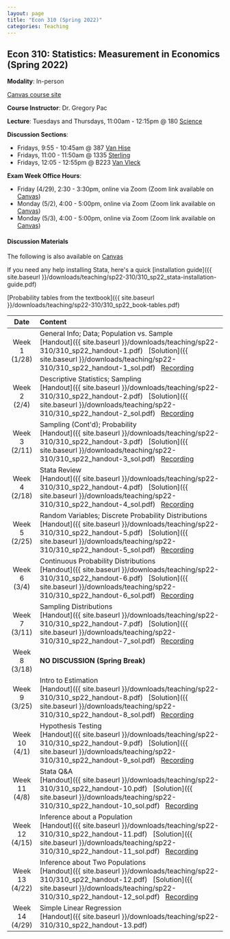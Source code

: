 ```yaml
---
layout: page
title: "Econ 310 (Spring 2022)"
categories: Teaching
---
```


## Econ 310: Statistics: Measurement in Economics (Spring 2022)

**Modality**: In-person

[Canvas course site](https://canvas.wisc.edu/courses/279700)

**Course Instructor**: Dr. Gregory Pac

**Lecture**: Tuesdays and Thursdays, 11:00am - 12:15pm @ 180 [Science](https://map.wisc.edu/s/92gxlfhr)

**Discussion Sections**: 

* Fridays, 9:55 - 10:45am @ 387 [Van Hise](https://map.wisc.edu/s/dcumacyz)
* Fridays, 11:00 - 11:50am @ 1335 [Sterling](https://map.wisc.edu/s/nfp3xv0t)
* Fridays, 12:05 - 12:55pm @ B223 [Van Vleck](https://map.wisc.edu/s/ru32ioiy)

**Exam Week Office Hours**: 

* Friday (4/29), 2:30 - 3:30pm, online via Zoom (Zoom link available on [Canvas](https://canvas.wisc.edu/courses/279700/pages/ta-resources-for-traviss-students?module_item_id=4561541))
* Monday (5/2), 4:00 - 5:00pm, online via Zoom (Zoom link available on [Canvas](https://canvas.wisc.edu/courses/279700/pages/ta-resources-for-traviss-students?module_item_id=4561541))
* Monday (5/3), 4:00 - 5:00pm, online via Zoom (Zoom link available on [Canvas](https://canvas.wisc.edu/courses/279700/pages/ta-resources-for-traviss-students?module_item_id=4561541))


#### Discussion Materials

The following is also available on [Canvas](https://canvas.wisc.edu/courses/279700/pages/ta-resources-for-traviss-students?module_item_id=4561541)

If you need any help installing Stata, here's a quick [installation guide]({{ site.baseurl }}/downloads/teaching/sp22-310/310_sp22_stata-installation-guide.pdf)

[Probability tables from the textbook]({{ site.baseurl }}/downloads/teaching/sp22-310/310_sp22_book-tables.pdf)

|     Date    |                     Content                     |
|:-----------:|	:---------------------------------------------- |
| Week 1 <br> (1/28) | General Info; Data; Population vs. Sample <br> [Handout]({{ site.baseurl }}/downloads/teaching/sp22-310/310_sp22_handout-1.pdf) &nbsp; [Solution]({{ site.baseurl }}/downloads/teaching/sp22-310/310_sp22_handout-1_sol.pdf) &nbsp; [Recording](https://uwmadison.zoom.us/rec/share/wZvX3k1k7VaotkGsenF07Ewhqr4l_QsNkx7C298FfoHGm1z-NwrqB6gigJw-o0Ng.FVNVBRs4EpP7WXM6)|
| Week 2 <br> (2/4) | Descriptive Statistics; Sampling <br> [Handout]({{ site.baseurl }}/downloads/teaching/sp22-310/310_sp22_handout-2.pdf) &nbsp; [Solution]({{ site.baseurl }}/downloads/teaching/sp22-310/310_sp22_handout-2_sol.pdf) &nbsp; [Recording](https://uwmadison.zoom.us/rec/share/-Nhs3UgI_Ul2s9BwOsOx-H9lYcmlFTVtkgpsPhg5WvDOvI8AD5EA6_FcqLhtkGx_.OshOjH_iT3BcRF3C) |
| Week 3 <br> (2/11) | Sampling (Cont'd); Probability <br> [Handout]({{ site.baseurl }}/downloads/teaching/sp22-310/310_sp22_handout-3.pdf) &nbsp; [Solution]({{ site.baseurl }}/downloads/teaching/sp22-310/310_sp22_handout-3_sol.pdf) &nbsp; [Recording](https://uwmadison.zoom.us/rec/share/cOkIIRWEl927hjryGL6STflzLr-xbDIQYgpzvImJabYaxnqjJsK5QX6qLFCYSohM.GxVmjJ8FB57GJ5jE)|
| Week 4 <br> (2/18) | Stata Review <br> [Handout]({{ site.baseurl }}/downloads/teaching/sp22-310/310_sp22_handout-4.pdf) &nbsp; [Solution]({{ site.baseurl }}/downloads/teaching/sp22-310/310_sp22_handout-4_sol.pdf) &nbsp; [Recording](https://uwmadison.zoom.us/rec/share/Vb1Lhkvx3tiZCiI6CQofoaPnWYugggmCvVkNXTCvLDbq_5yHZ77XRKcjD_Jjvq4u.8aCPhhl_iEvsz1FB) | 
| Week 5 <br> (2/25) | Random Variables; Discrete Probability Distributions <br> [Handout]({{ site.baseurl }}/downloads/teaching/sp22-310/310_sp22_handout-5.pdf) &nbsp; [Solution]({{ site.baseurl }}/downloads/teaching/sp22-310/310_sp22_handout-5_sol.pdf) &nbsp; [Recording](https://uwmadison.zoom.us/rec/share/6NKqWM0lSwrQydXREioDLQYg_ua1kYwIQrOaGZjXZgOQs8ehVxYcAYwf2AF3DjMQ.Ym2jVslzh_Tqjgyd) |
| Week 6 <br> (3/4) | Continuous Probability Distributions <br> [Handout]({{ site.baseurl }}/downloads/teaching/sp22-310/310_sp22_handout-6.pdf) &nbsp; [Solution]({{ site.baseurl }}/downloads/teaching/sp22-310/310_sp22_handout-6_sol.pdf) &nbsp; [Recording](https://uwmadison.zoom.us/rec/share/eBCRvw7vdFyy6h_f0qXvtUVFWKO4-u6NiRGQH01ww3neZaURloDZ-ZVYNO2SucNZ.cmstaXYY3tASGYJ2) |
| Week 7 <br> (3/11) | Sampling Distributions <br> [Handout]({{ site.baseurl }}/downloads/teaching/sp22-310/310_sp22_handout-7.pdf) &nbsp; [Solution]({{ site.baseurl }}/downloads/teaching/sp22-310/310_sp22_handout-7_sol.pdf) &nbsp; [Recording](https://uwmadison.zoom.us/rec/share/BmbjD4KY7oDMOYTe4oyZIKg809BE_97gwljeodKHoctPf6zG1GDcVap0g176iIs.UNFlPuI2nbcoPsgt) |
| Week 8 <br> (3/18) | **NO DISCUSSION (Spring Break)** |
| Week 9 <br> (3/25) | Intro to Estimation <br> [Handout]({{ site.baseurl }}/downloads/teaching/sp22-310/310_sp22_handout-8.pdf) &nbsp; [Solution]({{ site.baseurl }}/downloads/teaching/sp22-310/310_sp22_handout-8_sol.pdf) &nbsp; [Recording](https://uwmadison.zoom.us/rec/share/BVVvIDQOSOgs0qQfFx8jVjmR8tfecl00Xar8pUGgBZsVvLMIPOV4UzgaNzRh6wQf.63cB6YatrbesjEId) |
| Week 10 <br> (4/1) | Hypothesis Testing <br> [Handout]({{ site.baseurl }}/downloads/teaching/sp22-310/310_sp22_handout-9.pdf) &nbsp; [Solution]({{ site.baseurl }}/downloads/teaching/sp22-310/310_sp22_handout-9_sol.pdf) &nbsp; [Recording](https://uwmadison.zoom.us/rec/share/8K7JtXmH53-FAiJCVSiXQI03cr-3ZJk9hPhdKW6_7urWI6zZ4XnX_aYRIL-95pLj.HBYUWeu40Ps7E-dw) |
| Week 11 <br> (4/8) | Stata Q&A <br> [Handout]({{ site.baseurl }}/downloads/teaching/sp22-310/310_sp22_handout-10.pdf) &nbsp; [Solution]({{ site.baseurl }}/downloads/teaching/sp22-310/310_sp22_handout-10_sol.pdf) &nbsp; [Recording](https://uwmadison.zoom.us/rec/share/gih53O5yS3gO33lcWyQThpuQOEWxK5sQD_uRHmeZ4zo_UqdcM8GowkiALwaWFHk.TEHAbWGBdxuNxAeV) | 
| Week 12 <br> (4/15) | Inference about a Population <br> [Handout]({{ site.baseurl }}/downloads/teaching/sp22-310/310_sp22_handout-11.pdf) &nbsp; [Solution]({{ site.baseurl }}/downloads/teaching/sp22-310/310_sp22_handout-11_sol.pdf) &nbsp; [Recording](https://uwmadison.zoom.us/rec/share/UTawSmKgLblNxacHMeIV2ViKHwbES7yHKT5PMJ6ll1fsZTEETexm6asyiBe1Uy8B.i4jtnkbUS8qwSl_6) | 
| Week 13 <br> (4/22) | Inference about Two Populations <br> [Handout]({{ site.baseurl }}/downloads/teaching/sp22-310/310_sp22_handout-12.pdf) &nbsp; [Solution]({{ site.baseurl }}/downloads/teaching/sp22-310/310_sp22_handout-12_sol.pdf) &nbsp; [Recording](https://uwmadison.zoom.us/rec/share/3JLeke0-jzrIyiHsbhCD5GKsSRtIFdV92iAgHeYksoZcz2W8ToseXknIbY0uCUV3.AlSl6_sdGtGdLq8o) |
| Week 14 <br> (4/29) | Simple Linear Regression <br> [Handout]({{ site.baseurl }}/downloads/teaching/sp22-310/310_sp22_handout-13.pdf) |